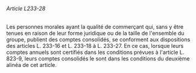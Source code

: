 ###### Article L233-28

Les personnes morales ayant la qualité de commerçant qui, sans y être tenues en raison de leur forme juridique ou de la taille de l'ensemble du groupe, publient des comptes consolidés, se conforment aux dispositions des articles L. 233-16 et L. 233-18 à L. 233-27. En ce cas, lorsque leurs comptes annuels sont certifiés dans les conditions prévues à l'article L. 823-9, leurs comptes consolidés le sont dans les conditions du deuxième alinéa de cet article.

